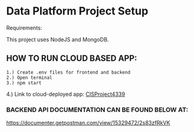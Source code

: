 # Data Platform Project Setup

Requirements:

This project uses NodeJS and MongoDB.

## HOW TO RUN CLOUD BASED APP:

```
1.) Create .env files for frontend and backend
2.) Open terminal
3.) npm start
```
4.) Link to cloud-deployed app: [CISProject4339](https://fullproject36-4339.herokuapp.com/)


### BACKEND API DOCUMENTATION CAN BE FOUND BELOW AT:
https://documenter.getpostman.com/view/15329472/2s83zfRkVK